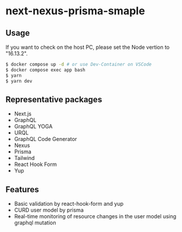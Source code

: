 # next-nexus-prisma-smaple

## Usage

If you want to check on the host PC, please set the Node vertion to "16.13.2".

```bash
$ docker compose up -d # or use Dev-Container on VSCode
$ docker compose exec app bash
$ yarn
$ yarn dev
```

## Representative packages

- Next.js
- GraphQL
- GraphQL YOGA
- URQL
- GraphQL Code Generator
- Nexus
- Prisma
- Tailwind
- React Hook Form
- Yup

## Features

- Basic validation by react-hook-form and yup
- CURD user model by prisma
- Real-time monitoring of resource changes in the user model using graphql mutation

